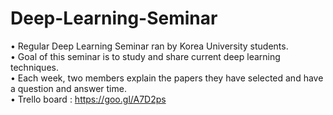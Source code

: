 # Deep-Learning-Seminar

• Regular Deep Learning Seminar ran by Korea University students.<br/>
• Goal of this seminar is to study and share current deep learning techniques.<br/>
• Each week, two members explain the papers they have selected and have a question and answer time.<br/>
• Trello board : https://goo.gl/A7D2ps
